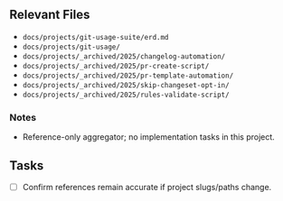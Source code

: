 ## Relevant Files

- `docs/projects/git-usage-suite/erd.md`
- `docs/projects/git-usage/`
- `docs/projects/_archived/2025/changelog-automation/`
- `docs/projects/_archived/2025/pr-create-script/`
- `docs/projects/_archived/2025/pr-template-automation/`
- `docs/projects/_archived/2025/skip-changeset-opt-in/`
- `docs/projects/_archived/2025/rules-validate-script/`

### Notes

- Reference-only aggregator; no implementation tasks in this project.

## Tasks

- [ ] Confirm references remain accurate if project slugs/paths change.
